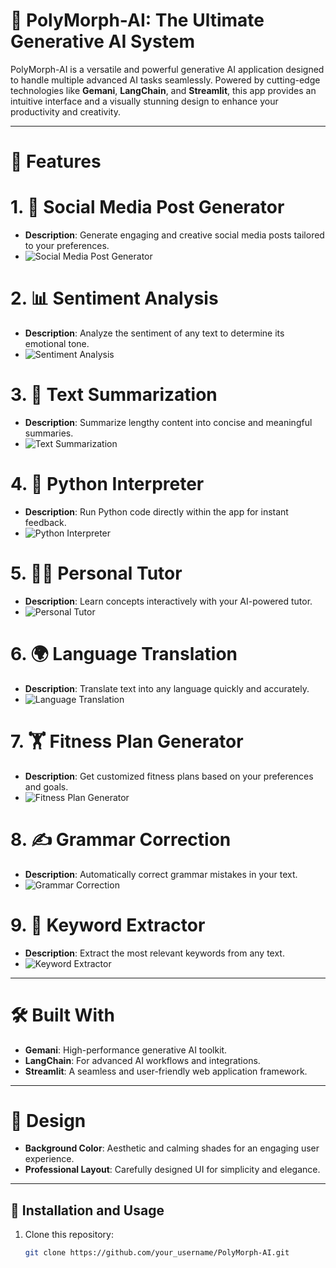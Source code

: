 # 🌟 PolyMorph-AI: The Ultimate Generative AI System

PolyMorph-AI is a versatile and powerful generative AI application designed to handle multiple advanced AI tasks seamlessly. Powered by cutting-edge technologies like **Gemani**, **LangChain**, and **Streamlit**, this app provides an intuitive interface and a visually stunning design to enhance your productivity and creativity.

---

# 🚀 Features

# 1. 🎨 Social Media Post Generator
- **Description**: Generate engaging and creative social media posts tailored to your preferences.
- ![Social Media Post Generator](<https://github.com/burhangi/PolyMorph-AI/blob/main/postgenrator.png>)

# 2. 📊 Sentiment Analysis
- **Description**: Analyze the sentiment of any text to determine its emotional tone.
- ![Sentiment Analysis](<https://github.com/burhangi/PolyMorph-AI/blob/main/sentiment.png>)

# 3. 📝 Text Summarization
- **Description**: Summarize lengthy content into concise and meaningful summaries.
- ![Text Summarization](<https://github.com/burhangi/PolyMorph-AI/blob/main/summarization.png>)

# 4. 🐍 Python Interpreter
- **Description**: Run Python code directly within the app for instant feedback.
- ![Python Interpreter](<https://github.com/burhangi/PolyMorph-AI/blob/main/pythoninterpretor.png>)

# 5. 👨‍🏫 Personal Tutor
- **Description**: Learn concepts interactively with your AI-powered tutor.
- ![Personal Tutor](<https://github.com/burhangi/PolyMorph-AI/blob/main/tutorpersonal.png>)

# 6. 🌍 Language Translation
- **Description**: Translate text into any language quickly and accurately.
- ![Language Translation](<https://github.com/burhangi/PolyMorph-AI/blob/main/Trasnslation1.png>)

# 7. 🏋️ Fitness Plan Generator
- **Description**: Get customized fitness plans based on your preferences and goals.
- ![Fitness Plan Generator](<https://github.com/burhangi/PolyMorph-AI/blob/main/fitness.png>)

# 8. ✍️ Grammar Correction
- **Description**: Automatically correct grammar mistakes in your text.
- ![Grammar Correction](<https://github.com/burhangi/PolyMorph-AI/blob/main/gramer.png>)

# 9. 🔑 Keyword Extractor
- **Description**: Extract the most relevant keywords from any text.
- ![Keyword Extractor](<https://github.com/burhangi/PolyMorph-AI/blob/main/keyword%20extractor.png>)

---

# 🛠️ Built With

- **Gemani**: High-performance generative AI toolkit.
- **LangChain**: For advanced AI workflows and integrations.
- **Streamlit**: A seamless and user-friendly web application framework.

---

# 🎨 Design

- **Background Color**: Aesthetic and calming shades for an engaging user experience.
- **Professional Layout**: Carefully designed UI for simplicity and elegance.

---

## 🔗 Installation and Usage

1. Clone this repository:  
   ```bash
   git clone https://github.com/your_username/PolyMorph-AI.git

